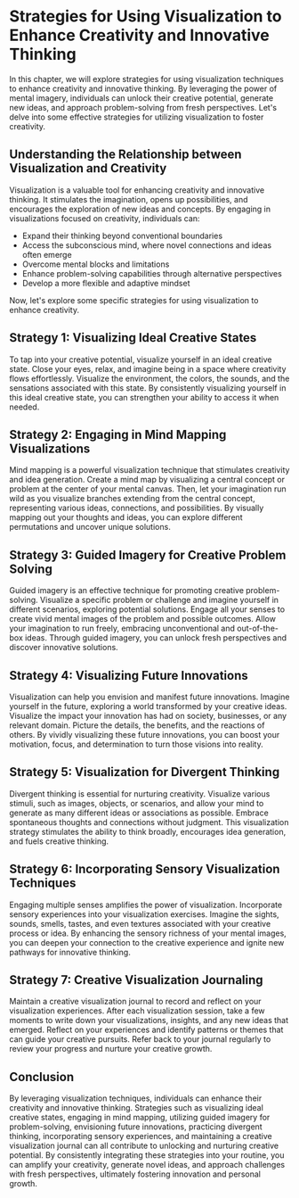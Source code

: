 Strategies for Using Visualization to Enhance Creativity and Innovative Thinking
===========================================================================================

In this chapter, we will explore strategies for using visualization techniques to enhance creativity and innovative thinking. By leveraging the power of mental imagery, individuals can unlock their creative potential, generate new ideas, and approach problem-solving from fresh perspectives. Let's delve into some effective strategies for utilizing visualization to foster creativity.

Understanding the Relationship between Visualization and Creativity
-------------------------------------------------------------------

Visualization is a valuable tool for enhancing creativity and innovative thinking. It stimulates the imagination, opens up possibilities, and encourages the exploration of new ideas and concepts. By engaging in visualizations focused on creativity, individuals can:

* Expand their thinking beyond conventional boundaries
* Access the subconscious mind, where novel connections and ideas often emerge
* Overcome mental blocks and limitations
* Enhance problem-solving capabilities through alternative perspectives
* Develop a more flexible and adaptive mindset

Now, let's explore some specific strategies for using visualization to enhance creativity.

Strategy 1: Visualizing Ideal Creative States
---------------------------------------------

To tap into your creative potential, visualize yourself in an ideal creative state. Close your eyes, relax, and imagine being in a space where creativity flows effortlessly. Visualize the environment, the colors, the sounds, and the sensations associated with this state. By consistently visualizing yourself in this ideal creative state, you can strengthen your ability to access it when needed.

Strategy 2: Engaging in Mind Mapping Visualizations
---------------------------------------------------

Mind mapping is a powerful visualization technique that stimulates creativity and idea generation. Create a mind map by visualizing a central concept or problem at the center of your mental canvas. Then, let your imagination run wild as you visualize branches extending from the central concept, representing various ideas, connections, and possibilities. By visually mapping out your thoughts and ideas, you can explore different permutations and uncover unique solutions.

Strategy 3: Guided Imagery for Creative Problem Solving
-------------------------------------------------------

Guided imagery is an effective technique for promoting creative problem-solving. Visualize a specific problem or challenge and imagine yourself in different scenarios, exploring potential solutions. Engage all your senses to create vivid mental images of the problem and possible outcomes. Allow your imagination to run freely, embracing unconventional and out-of-the-box ideas. Through guided imagery, you can unlock fresh perspectives and discover innovative solutions.

Strategy 4: Visualizing Future Innovations
------------------------------------------

Visualization can help you envision and manifest future innovations. Imagine yourself in the future, exploring a world transformed by your creative ideas. Visualize the impact your innovation has had on society, businesses, or any relevant domain. Picture the details, the benefits, and the reactions of others. By vividly visualizing these future innovations, you can boost your motivation, focus, and determination to turn those visions into reality.

Strategy 5: Visualization for Divergent Thinking
------------------------------------------------

Divergent thinking is essential for nurturing creativity. Visualize various stimuli, such as images, objects, or scenarios, and allow your mind to generate as many different ideas or associations as possible. Embrace spontaneous thoughts and connections without judgment. This visualization strategy stimulates the ability to think broadly, encourages idea generation, and fuels creative thinking.

Strategy 6: Incorporating Sensory Visualization Techniques
----------------------------------------------------------

Engaging multiple senses amplifies the power of visualization. Incorporate sensory experiences into your visualization exercises. Imagine the sights, sounds, smells, tastes, and even textures associated with your creative process or idea. By enhancing the sensory richness of your mental images, you can deepen your connection to the creative experience and ignite new pathways for innovative thinking.

Strategy 7: Creative Visualization Journaling
---------------------------------------------

Maintain a creative visualization journal to record and reflect on your visualization experiences. After each visualization session, take a few moments to write down your visualizations, insights, and any new ideas that emerged. Reflect on your experiences and identify patterns or themes that can guide your creative pursuits. Refer back to your journal regularly to review your progress and nurture your creative growth.

Conclusion
----------

By leveraging visualization techniques, individuals can enhance their creativity and innovative thinking. Strategies such as visualizing ideal creative states, engaging in mind mapping, utilizing guided imagery for problem-solving, envisioning future innovations, practicing divergent thinking, incorporating sensory experiences, and maintaining a creative visualization journal can all contribute to unlocking and nurturing creative potential. By consistently integrating these strategies into your routine, you can amplify your creativity, generate novel ideas, and approach challenges with fresh perspectives, ultimately fostering innovation and personal growth.
